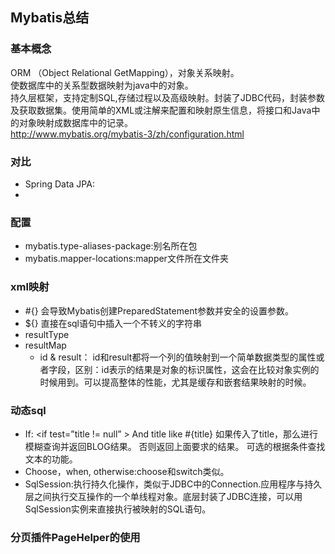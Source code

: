 ## Mybatis总结

### 基本概念
ORM （Object Relational GetMapping），对象关系映射。   
使数据库中的关系型数据映射为java中的对象。       
持久层框架，支持定制SQL,存储过程以及高级映射。封装了JDBC代码，封装参数及获取数据集。使用简单的XML或注解来配置和映射原生信息，将接口和Java中的对象映射成数据库中的记录。  
http://www.mybatis.org/mybatis-3/zh/configuration.html


### 对比
- Spring Data JPA:
-

### 配置

- mybatis.type-aliases-package:别名所在包
- mybatis.mapper-locations:mapper文件所在文件夹

### xml映射
- #{} 会导致Mybatis创建PreparedStatement参数并安全的设置参数。
- ${} 直接在sql语句中插入一个不转义的字符串
- resultType
- resultMap  
  - id & result：
   id和result都将一个列的值映射到一个简单数据类型的属性或者字段，区别：id表示的结果是对象的标识属性，这会在比较对象实例的时候用到。可以提高整体的性能，尤其是缓存和嵌套结果映射的时候。



### 动态sql
- If:  <if test=”title != null” > And title like #{title}</if> 如果传入了title，那么进行模糊查询并返回BLOG结果。 否则返回上面要求的结果。  可选的根据条件查找文本的功能。
- Choose，when, otherwise:choose和switch类似。
- SqlSession:执行持久化操作，类似于JDBC中的Connection.应用程序与持久层之间执行交互操作的一个单线程对象。底层封装了JDBC连接，可以用SqlSession实例来直接执行被映射的SQL语句。


### 分页插件PageHelper的使用
